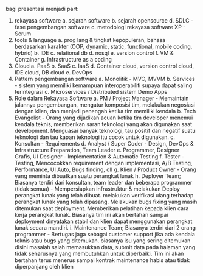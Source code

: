 bagi presentasi menjadi part:
1. rekayasa software
  a. sejarah software
  b. sejarah opensource
  d. SDLC - fase pengembangan software
  c. metodologi rekayasa software XP - Scrum
2. tools & language
  a. prog lang & tingkat kepopuleran, bahasa berdasarkan karakter (OOP, dynamic, static, functional, mobile coding, hybrid)
  b. IDE
  c. relational db
  d. nosql
  e. version control
  f. VM & Container
  g. Infrastructure as a coding
3. Cloud
  a. PaaS
  b. SaaS
  c. IaaS
  d. Container cloud, version control cloud, IDE cloud, DB cloud
  e. DevOps
4. Pattern pengembangan software
  a. Monolitik - MVC, MVVM
  b. Services - sistem yang memiliki kemampuan interoperabiliti supaya dapat saling terintegrasi
  c. Microservices / Distributed sistem
Demo Apps
5. Role dalam Rekayasa Software
  a. PM / Project Manager - Memaintain jalannya pengembangan, mengatur komposisi tim, melakukan negosiasi dengan klien, dan menjadi penengah ketika tim memiliki kendala
  b. Tech Evangelist - Orang yang dijadikan acuan ketika tim developer menemui kendala teknis, memberikan saran teknologi yang akan digunakan saat development. Menguasai banyak teknologi, tau positif dan negatif suatu teknologi dan tau kapan teknologi itu cocok untuk digunakan.
  c. Konsultan - Requirements
  d. Analyst / Super Coder - Design, DevOps & Infrastructure Preparation, Team Leader
  e. Programmer, Designer Grafis, UI Designer - Implementation & Automatic Testing
  f. Tester - Testing, Mencocokkan requirement dengan implementasi, A/B Testing, Performance, UI Auto, Bugs finding, dll
  g. Klien / Product Owner - Orang yang meminta dibuatkan suatu perangkat lunak
  h. Deployer Team; Biasanya terdiri dari konsultan, team leader dan beberapa programmer (tidak semua) - Mempersiapkan infrastruktur & melakukan Deploy perangkat lunak yang telah dibuat. melakukan verifikasi ulang terhadap perangkat lunak yang telah dipasang. Melakukan bugs fixing yang masih ditemukan saat deployment. Memberikan pelatihan kepada klien cara kerja perangkat lunak. Biasanya tim ini akan bertahan sampai deployment dinyatakan stabil dan klien dapat menggunakan perangkat lunak secara mandiri.
  i. Maintenance Team; Biasanya terdiri dari 2 orang programmer - Bertugas jaga sebagai customer support jika ada kendala teknis atau bugs yang ditemukan. biasanya isu yang sering ditemukan disini masalah salah memasukkan data, submit data pada halaman yang tidak seharusnya yang membutuhkan untuk diperbaiki. Tim ini akan bertahan terus menerus sampai kontrak maintenance habis atau tidak diperpanjang oleh klien









